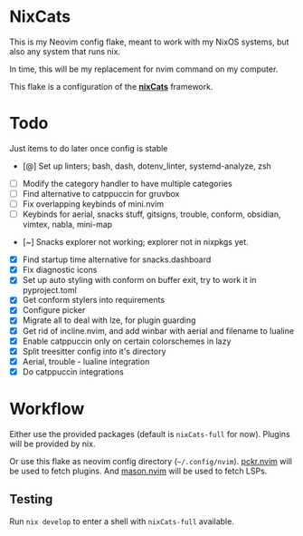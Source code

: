 # NixCats

This is my Neovim config flake, meant to work with my NixOS systems,
but also any system that runs nix.

In time, this will be my replacement for nvim command on my computer.

This flake is a configuration of the [**nixCats**](https://github.com/BirdeeHub/nixCats-nvim) framework.

# Todo

Just items to do later once config is stable

- [@] Set up linters; bash, dash, dotenv_linter, systemd-analyze, zsh
- [ ] Modify the category handler to have multiple categories
- [ ] Find alternative to catppuccin for gruvbox
- [ ] Fix overlapping keybinds of mini.nvim
- [ ] Keybinds for aerial, snacks stuff, gitsigns, trouble, conform, obsidian, vimtex, nabla, mini-map
- [~] Snacks explorer not working; explorer not in nixpkgs yet.
- [x] Find startup time alternative for snacks.dashboard
- [x] Fix diagnostic icons
- [x] Set up auto styling with conform on buffer exit, try to work it in pyproject.toml
- [x] Get conform stylers into requirements
- [x] Configure picker
- [x] Migrate all to deal with lze, for plugin guarding
- [x] Get rid of incline.nvim, and add winbar with aerial and filename to lualine
- [x] Enable catppuccin only on certain colorschemes in lazy
- [x] Split treesitter config into it's directory
- [x] Aerial, trouble - lualine integration
- [x] Do catppuccin integrations

# Workflow

Either use the provided packages (default is `nixCats-full` for now).
Plugins will be provided by nix.

Or use this flake as neovim config directory (`~/.config/nvim`).
[pckr.nvim](https://github.com/lewis6991/pckr.nvim) will be used to fetch plugins.
And [mason.nvim](https://github.com/williamboman/mason.nvim) will be used to fetch LSPs.

## Testing

Run `nix develop` to enter a shell with `nixCats-full` available.
